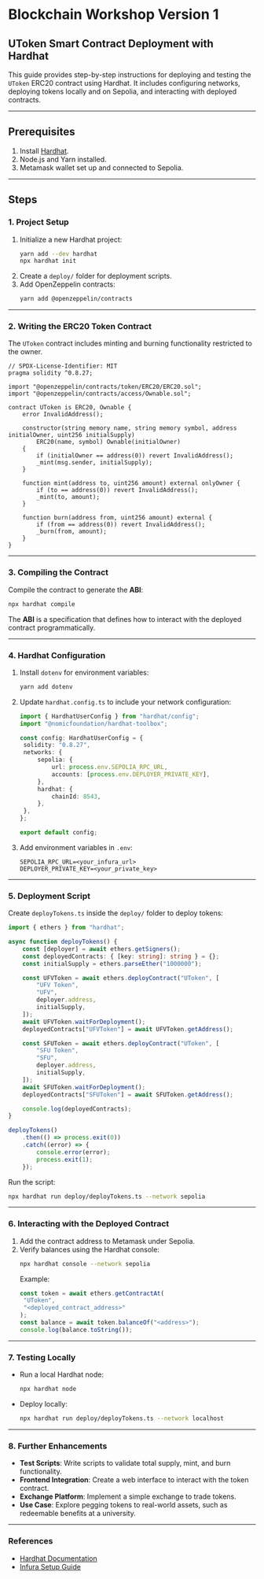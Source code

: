 # Blockchain Workshop Version 1

## UToken Smart Contract Deployment with Hardhat

This guide provides step-by-step instructions for deploying and testing the `UToken` ERC20 contract using Hardhat. It includes configuring networks, deploying tokens locally and on Sepolia, and interacting with deployed contracts.

---

## Prerequisites

1. Install [Hardhat](https://hardhat.org/tutorial/creating-a-new-hardhat-project).
2. Node.js and Yarn installed.
3. Metamask wallet set up and connected to Sepolia.

---

## Steps

### 1. Project Setup

1. Initialize a new Hardhat project:
   ```bash
   yarn add --dev hardhat
   npx hardhat init
   ```
2. Create a `deploy/` folder for deployment scripts.
3. Add OpenZeppelin contracts:
   ```bash
   yarn add @openzeppelin/contracts
   ```

---

### 2. Writing the ERC20 Token Contract

The `UToken` contract includes minting and burning functionality restricted to the owner.

```solidity
// SPDX-License-Identifier: MIT
pragma solidity ^0.8.27;

import "@openzeppelin/contracts/token/ERC20/ERC20.sol";
import "@openzeppelin/contracts/access/Ownable.sol";

contract UToken is ERC20, Ownable {
    error InvalidAddress();

    constructor(string memory name, string memory symbol, address initialOwner, uint256 initialSupply)
        ERC20(name, symbol) Ownable(initialOwner)
    {
        if (initialOwner == address(0)) revert InvalidAddress();
        _mint(msg.sender, initialSupply);
    }

    function mint(address to, uint256 amount) external onlyOwner {
        if (to == address(0)) revert InvalidAddress();
        _mint(to, amount);
    }

    function burn(address from, uint256 amount) external {
        if (from == address(0)) revert InvalidAddress();
        _burn(from, amount);
    }
}
```

---

### 3. Compiling the Contract

Compile the contract to generate the **ABI**:

```bash
npx hardhat compile
```

The **ABI** is a specification that defines how to interact with the deployed contract programmatically.

---

### 4. Hardhat Configuration

1. Install `dotenv` for environment variables:
   ```bash
   yarn add dotenv
   ```
2. Update `hardhat.config.ts` to include your network configuration:

   ```typescript
   import { HardhatUserConfig } from "hardhat/config";
   import "@nomicfoundation/hardhat-toolbox";

   const config: HardhatUserConfig = {
   	solidity: "0.8.27",
   	networks: {
   		sepolia: {
   			url: process.env.SEPOLIA_RPC_URL,
   			accounts: [process.env.DEPLOYER_PRIVATE_KEY],
   		},
   		hardhat: {
   			chainId: 8543,
   		},
   	},
   };

   export default config;
   ```

3. Add environment variables in `.env`:
   ```
   SEPOLIA_RPC_URL=<your_infura_url>
   DEPLOYER_PRIVATE_KEY=<your_private_key>
   ```

---

### 5. Deployment Script

Create `deployTokens.ts` inside the `deploy/` folder to deploy tokens:

```typescript
import { ethers } from "hardhat";

async function deployTokens() {
	const [deployer] = await ethers.getSigners();
	const deployedContracts: { [key: string]: string } = {};
	const initialSupply = ethers.parseEther("1000000");

	const UFVToken = await ethers.deployContract("UToken", [
		"UFV Token",
		"UFV",
		deployer.address,
		initialSupply,
	]);
	await UFVToken.waitForDeployment();
	deployedContracts["UFVToken"] = await UFVToken.getAddress();

	const SFUToken = await ethers.deployContract("UToken", [
		"SFU Token",
		"SFU",
		deployer.address,
		initialSupply,
	]);
	await SFUToken.waitForDeployment();
	deployedContracts["SFUToken"] = await SFUToken.getAddress();

	console.log(deployedContracts);
}

deployTokens()
	.then(() => process.exit(0))
	.catch((error) => {
		console.error(error);
		process.exit(1);
	});
```

Run the script:

```bash
npx hardhat run deploy/deployTokens.ts --network sepolia
```

---

### 6. Interacting with the Deployed Contract

1. Add the contract address to Metamask under Sepolia.
2. Verify balances using the Hardhat console:
   ```bash
   npx hardhat console --network sepolia
   ```
   Example:
   ```javascript
   const token = await ethers.getContractAt(
   	"UToken",
   	"<deployed_contract_address>"
   );
   const balance = await token.balanceOf("<address>");
   console.log(balance.toString());
   ```

---

### 7. Testing Locally

- Run a local Hardhat node:
  ```bash
  npx hardhat node
  ```
- Deploy locally:
  ```bash
  npx hardhat run deploy/deployTokens.ts --network localhost
  ```

---

### 8. Further Enhancements

- **Test Scripts**: Write scripts to validate total supply, mint, and burn functionality.
- **Frontend Integration**: Create a web interface to interact with the token contract.
- **Exchange Platform**: Implement a simple exchange to trade tokens.
- **Use Case**: Explore pegging tokens to real-world assets, such as redeemable benefits at a university.

---

### References

- [Hardhat Documentation](https://hardhat.org/tutorial)
- [Infura Setup Guide](https://infura.io/)
